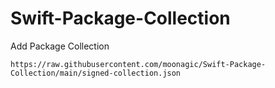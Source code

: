 # Swift-Package-Collection

Add Package Collection
```
https://raw.githubusercontent.com/moonagic/Swift-Package-Collection/main/signed-collection.json
```

